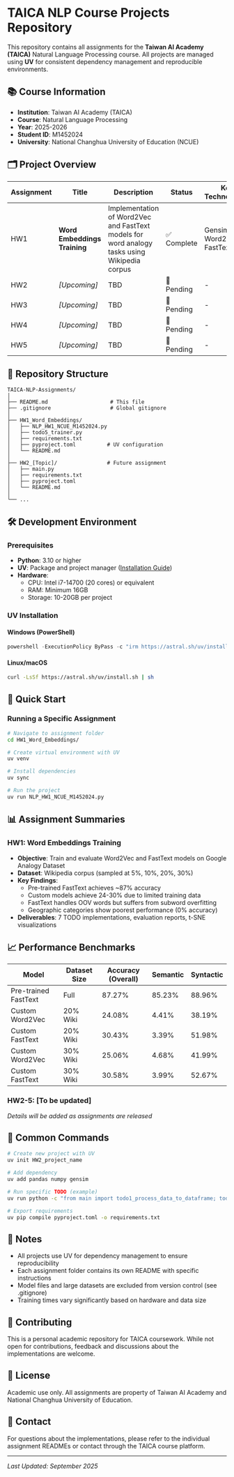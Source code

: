 # TAICA NLP Course Projects Repository

This repository contains all assignments for the **Taiwan AI Academy (TAICA)** Natural Language Processing course. All projects are managed using **UV** for consistent dependency management and reproducible environments.

## 📚 Course Information

- **Institution**: Taiwan AI Academy (TAICA)
- **Course**: Natural Language Processing
- **Year**: 2025-2026
- **Student ID**: M1452024
- **University**: National Changhua University of Education (NCUE)

## 🗂️ Project Overview

| Assignment | Title | Description | Status | Key Technologies |
|------------|-------|-------------|---------|------------------|
| HW1 | **Word Embeddings Training** | Implementation of Word2Vec and FastText models for word analogy tasks using Wikipedia corpus | ✅ Complete | Gensim, Word2Vec, FastText |
| HW2 | *[Upcoming]* | TBD | 🔄 Pending | - |
| HW3 | *[Upcoming]* | TBD | 🔄 Pending | - |
| HW4 | *[Upcoming]* | TBD | 🔄 Pending | - |
| HW5 | *[Upcoming]* | TBD | 🔄 Pending | - |

## 📁 Repository Structure

```
TAICA-NLP-Assignments/
│
├── README.md                    # This file
├── .gitignore                   # Global gitignore
│
├── HW1_Word_Embeddings/
│   ├── NLP_HW1_NCUE_M1452024.py
│   ├── todo5_trainer.py
│   ├── requirements.txt
│   ├── pyproject.toml          # UV configuration
│   └── README.md
│
├── HW2_[Topic]/                # Future assignment
│   ├── main.py
│   ├── requirements.txt
│   ├── pyproject.toml
│   └── README.md
│
└── ...
```

## 🛠️ Development Environment

### Prerequisites
- **Python**: 3.10 or higher
- **UV**: Package and project manager ([Installation Guide](https://docs.astral.sh/uv/getting-started/installation/))
- **Hardware**: 
  - CPU: Intel i7-14700 (20 cores) or equivalent
  - RAM: Minimum 16GB
  - Storage: 10-20GB per project

### UV Installation

#### Windows (PowerShell)
```powershell
powershell -ExecutionPolicy ByPass -c "irm https://astral.sh/uv/install.ps1 | iex"
```

#### Linux/macOS
```bash
curl -LsSf https://astral.sh/uv/install.sh | sh
```

## 🚀 Quick Start

### Running a Specific Assignment

```bash
# Navigate to assignment folder
cd HW1_Word_Embeddings/

# Create virtual environment with UV
uv venv

# Install dependencies
uv sync

# Run the project
uv run NLP_HW1_NCUE_M1452024.py
```

## 📊 Assignment Summaries

### HW1: Word Embeddings Training
- **Objective**: Train and evaluate Word2Vec and FastText models on Google Analogy Dataset
- **Dataset**: Wikipedia corpus (sampled at 5%, 10%, 20%, 30%)
- **Key Findings**:
  - Pre-trained FastText achieves ~87% accuracy
  - Custom models achieve 24-30% due to limited training data
  - FastText handles OOV words but suffers from subword overfitting
  - Geographic categories show poorest performance (0% accuracy)
- **Deliverables**: 7 TODO implementations, evaluation reports, t-SNE visualizations

## 📈 Performance Benchmarks

| Model | Dataset Size | Accuracy (Overall) | Semantic | Syntactic |
|-------|--------------|-------------------|----------|-----------|
| Pre-trained FastText | Full | 87.27% | 85.23% | 88.96% |
| Custom Word2Vec | 20% Wiki | 24.08% | 4.41% | 38.19% |
| Custom FastText | 20% Wiki | 30.43% | 3.39% | 51.98% |
| Custom Word2Vec | 30% Wiki | 25.06% | 4.68% | 41.99% |
| Custom FastText | 30% Wiki | 30.58% | 3.99% | 52.67% |

### HW2-5: [To be updated]
*Details will be added as assignments are released*



## 🔧 Common Commands

```bash
# Create new project with UV
uv init HW2_project_name

# Add dependency
uv add pandas numpy gensim

# Run specific TODO (example)
uv run python -c "from main import todo1_process_data_to_dataframe; todo1_process_data_to_dataframe()"

# Export requirements
uv pip compile pyproject.toml -o requirements.txt
```

## 📝 Notes

- All projects use UV for dependency management to ensure reproducibility
- Each assignment folder contains its own README with specific instructions
- Model files and large datasets are excluded from version control (see .gitignore)
- Training times vary significantly based on hardware and data size

## 🤝 Contributing

This is a personal academic repository for TAICA coursework. While not open for contributions, feedback and discussions about the implementations are welcome.

## 📄 License

Academic use only. All assignments are property of Taiwan AI Academy and National Changhua University of Education.

## 📧 Contact

For questions about the implementations, please refer to the individual assignment READMEs or contact through the TAICA course platform.

---

*Last Updated: September 2025*
